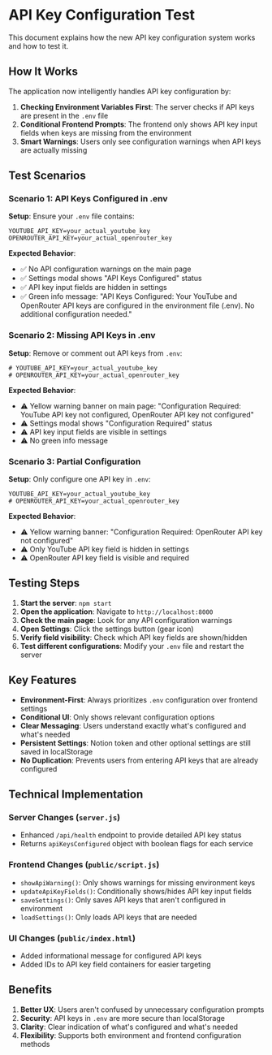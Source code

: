 # API Key Configuration Test

This document explains how the new API key configuration system works and how to test it.

## How It Works

The application now intelligently handles API key configuration by:

1. **Checking Environment Variables First**: The server checks if API keys are present in the `.env` file
2. **Conditional Frontend Prompts**: The frontend only shows API key input fields when keys are missing from the environment
3. **Smart Warnings**: Users only see configuration warnings when API keys are actually missing

## Test Scenarios

### Scenario 1: API Keys Configured in .env
**Setup**: Ensure your `.env` file contains:
```env
YOUTUBE_API_KEY=your_actual_youtube_key
OPENROUTER_API_KEY=your_actual_openrouter_key
```

**Expected Behavior**:
- ✅ No API configuration warnings on the main page
- ✅ Settings modal shows "API Keys Configured" status
- ✅ API key input fields are hidden in settings
- ✅ Green info message: "API Keys Configured: Your YouTube and OpenRouter API keys are configured in the environment file (.env). No additional configuration needed."

### Scenario 2: Missing API Keys in .env
**Setup**: Remove or comment out API keys from `.env`:
```env
# YOUTUBE_API_KEY=your_actual_youtube_key
# OPENROUTER_API_KEY=your_actual_openrouter_key
```

**Expected Behavior**:
- ⚠️ Yellow warning banner on main page: "Configuration Required: YouTube API key not configured, OpenRouter API key not configured"
- ⚠️ Settings modal shows "Configuration Required" status
- ⚠️ API key input fields are visible in settings
- ⚠️ No green info message

### Scenario 3: Partial Configuration
**Setup**: Only configure one API key in `.env`:
```env
YOUTUBE_API_KEY=your_actual_youtube_key
# OPENROUTER_API_KEY=your_actual_openrouter_key
```

**Expected Behavior**:
- ⚠️ Yellow warning banner: "Configuration Required: OpenRouter API key not configured"
- ⚠️ Only YouTube API key field is hidden in settings
- ⚠️ OpenRouter API key field is visible and required

## Testing Steps

1. **Start the server**: `npm start`
2. **Open the application**: Navigate to `http://localhost:8000`
3. **Check the main page**: Look for any API configuration warnings
4. **Open Settings**: Click the settings button (gear icon)
5. **Verify field visibility**: Check which API key fields are shown/hidden
6. **Test different configurations**: Modify your `.env` file and restart the server

## Key Features

- **Environment-First**: Always prioritizes `.env` configuration over frontend settings
- **Conditional UI**: Only shows relevant configuration options
- **Clear Messaging**: Users understand exactly what's configured and what's needed
- **Persistent Settings**: Notion token and other optional settings are still saved in localStorage
- **No Duplication**: Prevents users from entering API keys that are already configured

## Technical Implementation

### Server Changes (`server.js`)
- Enhanced `/api/health` endpoint to provide detailed API key status
- Returns `apiKeysConfigured` object with boolean flags for each service

### Frontend Changes (`public/script.js`)
- `showApiWarning()`: Only shows warnings for missing environment keys
- `updateApiKeyFields()`: Conditionally shows/hides API key input fields
- `saveSettings()`: Only saves API keys that aren't configured in environment
- `loadSettings()`: Only loads API keys that are needed

### UI Changes (`public/index.html`)
- Added informational message for configured API keys
- Added IDs to API key field containers for easier targeting

## Benefits

1. **Better UX**: Users aren't confused by unnecessary configuration prompts
2. **Security**: API keys in `.env` are more secure than localStorage
3. **Clarity**: Clear indication of what's configured and what's needed
4. **Flexibility**: Supports both environment and frontend configuration methods
